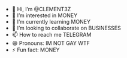 - 👋 Hi, I’m @CLEMENT3Z
- 👀 I’m interested in MONEY
- 🌱 I’m currently learning MONEY
- 💞️ I’m looking to collaborate on BUSINESSES
- 📫 How to reach me TELEGRAM
- 😄 Pronouns: IM NOT GAY WTF
- ⚡ Fun fact: MONEY

<!---
CLEMENT3Z/CLEMENT3Z is a ✨ special ✨ repository because its `README.md` (this file) appears on your GitHub profile.
You can click the Preview link to take a look at your changes.
--->
